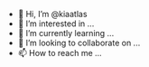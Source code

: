 - 👋 Hi, I’m @kiaatlas
- 👀 I’m interested in ...
- 🌱 I’m currently learning ...
- 💞️ I’m looking to collaborate on ...
- 📫 How to reach me ...

<!---
kiaatlas/kiaatlas is a ✨ special ✨ repository because its `README.md` (this file) appears on your GitHub profile.
You can click the Preview link to take a look at your changes.
--->
